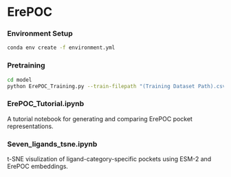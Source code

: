 # ErePOC

### Environment Setup
```bash
conda env create -f environment.yml
```

### Pretraining
```bash
cd model
python ErePOC_Training.py --train-filepath "(Training Dataset Path).csv" --val-filepath "(Validation Dataset Path).csv"
```

### ErePOC_Tutorial.ipynb
A tutorial notebook for generating and comparing ErePOC pocket representations.

### Seven_ligands_tsne.ipynb
t-SNE visulization of ligand-category-specific pockets using ESM-2 and ErePOC embeddings.